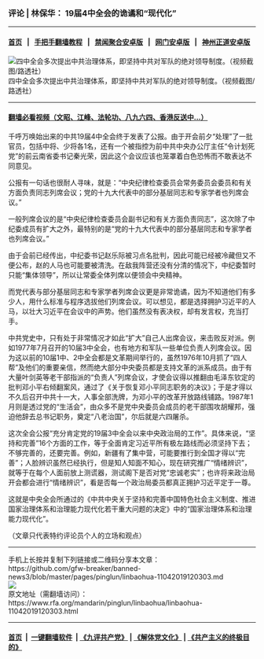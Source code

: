 ### 评论 | 林保华：  19届4中全会的诡谲和“现代化”
------------------------

#### [首页](https://github.com/gfw-breaker/banned-news3/blob/master/README.md) &nbsp;&nbsp;|&nbsp;&nbsp; [手把手翻墙教程](https://github.com/gfw-breaker/guides/wiki) &nbsp;&nbsp;|&nbsp;&nbsp; [禁闻聚合安卓版](https://github.com/gfw-breaker/bn-android) &nbsp;&nbsp;|&nbsp;&nbsp; [网门安卓版](https://github.com/oGate2/oGate) &nbsp;&nbsp;|&nbsp;&nbsp; [神州正道安卓版](https://github.com/SzzdOgate/update) 



<div id="headerimg">
 <img alt="四中全会多次提出中共治理体系，即坚持中共对军队的绝对领导制度。（视频截图/路透社）" src="https://www.rfa.org/mandarin/yataibaodao/gangtai/hcm-10312019105940.html/Untitled-1.jpg/@@images/edbcc3d5-e7b4-4813-90b4-765d10f9844d.jpeg" title="四中全会多次提出中共治理体系，即坚持中共对军队的绝对领导制度。（视频截图/路透社）"/>
 <div id="headerimgcontents">
  <div id="headerimgcaption">
   <span>
    四中全会多次提出中共治理体系，即坚持中共对军队的绝对领导制度。（视频截图/路透社）
   </span>
   <!-- zoomattribute -->
  </div>
  <!-- headerimgcaption -->
 </div>
 <!-- headerimagecontents -->
</div>

<hr/>


#### [翻墙必看视频（文昭、江峰、法轮功、八九六四、香港反送中...）](https://github.com/gfw-breaker/banned-news3/blob/master/pages/links.md)

<div id="storytext">
 <div>
  <div class="slot_header">
  </div>
 </div>
 <p>
  千呼万唤始出来的中共19届4中全会终于发表了公报。由于开会前夕“处理”了一批官员，包括中将、少将各1名，还有一个被指控为前中共中央办公厅主任“令计划死党”的前云南省委书记秦光荣，因此这个会议应该也笼罩着白色恐怖而不敢表达不同意见。
 </p>
 <p>
  公报有一句话也很耐人寻味，就是：“中央纪律检查委员会常务委员会委员和有关方面负责同志列席会议；党的十九大代表中的部分基层同志和专家学者也列席会议。”
 </p>
 <p>
  一般列席会议的是“中央纪律检查委员会副书记和有关方面负责同志”，这次除了中纪委成员有扩大之外，最特别的是“党的十九大代表中的部分基层同志和专家学者也列席会议。”
 </p>
 <p>
  由于会前已经传出，中纪委书记赵乐际被习点名批判，因此可能已经被冷藏但又不便公布，赵的人马也可能要被清洗。在敌我阵营还没有分清的情况下，中纪委暂时只能“集体领导”，所以让常委全体列席以便领会中央精神。
 </p>
 <p>
  而党代表与部分基层同志和专家学者列席会议更是非常诡谲，因为不知道他们有多少人，用什么标准与程序选拔他们列席会议。可以想见，都是选择拥护习近平的人马，以壮大习近平在会议中的声势。他们虽然没有表决权，却有发言权，充当打手。
 </p>
 <p>
  中共党史中，只有处于非常情况才如此“扩大”自己人出席会议，来击败反对派。例如1977年7月召开的10届3中全会，也有地方和军队一些单位负责人列席会议。因为这以前的10届1中、2中全会都是文革期间举行的，虽然1976年10月抓了“四人帮”及他们的重要亲信，然而绝大部分中央委员都是支持文革的派系成员。由于有大量叶剑英等老干部指派的“负责人”列席会议，才使会议得以推翻由毛泽东钦定的批判邓小平右倾翻案风，通过了《关于恢复邓小平同志职务的决议》；于是才得以不久后召开中共十一大，人事全部洗牌，为邓小平的改革开放路线铺路。1987年1月则是透过党的“生活会”，由众多不是党中央委员会成员的老干部围攻胡耀邦，强迫他辞去总书记职务，奠定“八老治国”，尔后就是六四屠杀。
 </p>
 <p>
  这次全会公报“充分肯定党的19届3中全会以来中央政治局的工作”。具体来说，“坚持和完善”16个方面的工作，等于全面肯定习近平所有极左路线而必须坚持下去；不够完善的，还要完善。例如，新疆有了集中营，可能要推行到全国才得以“完善”；人脸辨识虽然已经执行，但是知人知面不知心，现在研究推广“情绪辨识”，就等于在每个人面前放上测谎器，测试阁下是否对党“忠诚老实”；也许将来政治局开会都会进行“情绪辨识”，看是否每一个政治局委员都真正拥护习近平定于一尊。
 </p>
 <p>
  这就是中央全会所通过的《中共中央关于坚持和完善中国特色社会主义制度、推进国家治理体系和治理能力现代化若干重大问题的决定》中的“国家治理体系和治理能力现代化”。
 </p>
 <p>
 </p>
 <p>
  （文章只代表特约评论员个人的立场和观点）
 </p>
</div>

<hr/>
手机上长按并复制下列链接或二维码分享本文章：<br/>
https://github.com/gfw-breaker/banned-news3/blob/master/pages/pinglun/linbaohua-11042019120303.md <br/>
<a href='https://github.com/gfw-breaker/banned-news3/blob/master/pages/pinglun/linbaohua-11042019120303.md'><img src='https://github.com/gfw-breaker/banned-news3/blob/master/pages/pinglun/linbaohua-11042019120303.md.png'/></a> <br/>
原文地址（需翻墙访问）：https://www.rfa.org/mandarin/pinglun/linbaohua/linbaohua-11042019120303.html


------------------------
#### [首页](https://github.com/gfw-breaker/banned-news3/blob/master/README.md) &nbsp;|&nbsp; [一键翻墙软件](https://github.com/gfw-breaker/nogfw/blob/master/README.md) &nbsp;| [《九评共产党》](https://github.com/gfw-breaker/9ping.md/blob/master/README.md#九评之一评共产党是什么) | [《解体党文化》](https://github.com/gfw-breaker/jtdwh.md/blob/master/README.md) | [《共产主义的终极目的》](https://github.com/gfw-breaker/gczydzjmd.md/blob/master/README.md)


<img src='http://gfw-breaker.win/banned-news3/pages/pinglun/linbaohua-11042019120303.md' width='0px' height='0px'/>